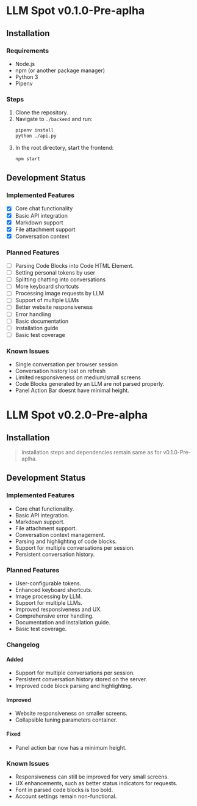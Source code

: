 


# LLM Spot v0.1.0-Pre-aplha


## Installation
### Requirements
- Node.js
- npm (or another package manager)
- Python 3
- Pipenv

### Steps
1. Clone the repository.
2. Navigate to `./backend` and run:
   ```bash
   pipenv install
   python ./api.py
   ```
3. In the root directory, start the frontend:
	```bash
	npm start
	```

## Development Status

### Implemented Features
- [x] Core chat functionality
- [x] Basic API integration
- [x] Markdown support
- [x] File attachment support
- [x] Conversation context

### Planned Features
- [ ] Parsing Code Blocks into Code HTML Element.
- [ ] Setting personal tokens by user
- [ ] Splitting chatting into conversations
- [ ] More keyboard shortcuts
- [ ] Processing image requests by LLM
- [ ] Support of multiple LLMs
- [ ] Better website responsiveness
- [ ] Error handling
- [ ] Basic documentation
- [ ] Installation guide
- [ ] Basic test coverage

### Known Issues
- Single conversation per browser session
- Conversation history lost on refresh
- Limited responsiveness on medium/small screens
- Code Blocks generated by an LLM are not parsed properly.
- Panel Action Bar doesnt have minimal height.

# LLM Spot v0.2.0-Pre-alpha

## Installation

> Installation steps and dependencies remain same as for v0.1.0-Pre-aplha.

## Development Status

### Implemented Features

- Core chat functionality.
- Basic API integration.
- Markdown support.
- File attachment support.
- Conversation context management.
- Parsing and highlighting of code blocks.
- Support for multiple conversations per session.
- Persistent conversation history.

### Planned Features

- User-configurable tokens.
- Enhanced keyboard shortcuts.
- Image processing by LLM.
- Support for multiple LLMs.
- Improved responsiveness and UX.
- Comprehensive error handling.
- Documentation and installation guide.
- Basic test coverage.
### Changelog

#### Added

- Support for multiple conversations per session.
- Persistent conversation history stored on the server.
- Improved code block parsing and highlighting.

#### Improved

- Website responsiveness on smaller screens.
- Collapsible tuning parameters container.

#### Fixed

- Panel action bar now has a minimum height.

### Known Issues

- Responsiveness can still be improved for very small screens.
- UX enhancements, such as better status indicators for requests.
- Font in parsed code blocks is too bold.
- Account settings remain non-functional.